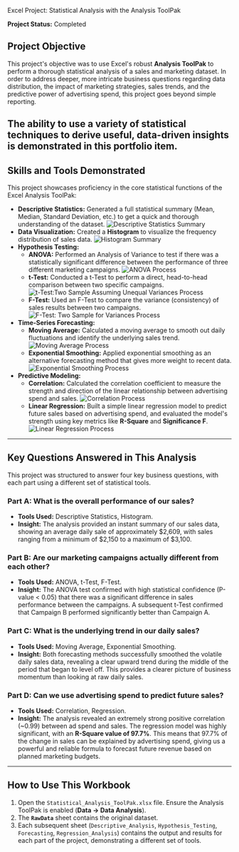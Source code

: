 Excel Project: Statistical Analysis with the Analysis ToolPak

**Project Status:** Completed

## Project Objective

This project's objective was to use Excel's robust **Analysis ToolPak** to perform a thorough statistical analysis of a sales and marketing dataset.  In order to address deeper, more intricate business questions regarding data distribution, the impact of marketing strategies, sales trends, and the predictive power of advertising spend, this project goes beyond simple reporting.

 The ability to use a variety of statistical techniques to derive useful, data-driven insights is demonstrated in this portfolio item.
---

## Skills and Tools Demonstrated

This project showcases proficiency in the core statistical functions of the Excel Analysis ToolPak:

*   **Descriptive Statistics:** Generated a full statistical summary (Mean, Median, Standard Deviation, etc.) to get a quick and thorough understanding of the dataset.
  ![Descriptive Statistics Summary](descriptive_Statistics.png)
*   **Data Visualization:** Created a **Histogram** to visualize the frequency distribution of sales data.
   ![Histogram Summary](histogram.png)
*   **Hypothesis Testing:**
    *   **ANOVA:** Performed an Analysis of Variance to test if there was a statistically significant difference between the performance of three different marketing campaigns.
      ![ANOVA Process](anova-single_factor.png)
    *   **t-Test:** Conducted a t-Test to perform a direct, head-to-head comparison between two specific campaigns.
      ![t-Test:Two Sample Assuming Unequal Variances Process](t-test(unequal_variances).png)
    *   **F-Test:** Used an F-Test to compare the variance (consistency) of sales results between two campaigns.
      ![F-Test: Two Sample for Variances Process](F-test.png)
*   **Time-Series Forecasting:**
    *   **Moving Average:** Calculated a moving average to smooth out daily fluctuations and identify the underlying sales trend.
      ![Moving Average Process](moving_average.png)
    *   **Exponential Smoothing:** Applied exponential smoothing as an alternative forecasting method that gives more weight to recent data.
       ![Exponential Smoothing Process](exponential_smoothing.png)
*   **Predictive Modeling:**
    *   **Correlation:** Calculated the correlation coefficient to measure the strength and direction of the linear relationship between advertising spend and sales.
       ![Correlation Process](correlation.png)
    *   **Linear Regression:** Built a simple linear regression model to predict future sales based on advertising spend, and evaluated the model's strength using key metrics like **R-Square** and **Significance F**.
       ![Linear Regression Process](Regression.png)

---

## Key Questions Answered in This Analysis

This project was structured to answer four key business questions, with each part using a different set of statistical tools.

### Part A: What is the overall performance of our sales?
*   **Tools Used:** Descriptive Statistics, Histogram.
*   **Insight:** The analysis provided an instant summary of our sales data, showing an average daily sale of approximately $2,609, with sales ranging from a minimum of $2,150 to a maximum of $3,100.

### Part B: Are our marketing campaigns actually different from each other?
*   **Tools Used:** ANOVA, t-Test, F-Test.
*   **Insight:** The ANOVA test confirmed with high statistical confidence (P-value < 0.05) that there was a significant difference in sales performance between the campaigns. A subsequent t-Test confirmed that Campaign B performed significantly better than Campaign A.

### Part C: What is the underlying trend in our daily sales?
*   **Tools Used:** Moving Average, Exponential Smoothing.
*   **Insight:** Both forecasting methods successfully smoothed the volatile daily sales data, revealing a clear upward trend during the middle of the period that began to level off. This provides a clearer picture of business momentum than looking at raw daily sales.

### Part D: Can we use advertising spend to predict future sales?
*   **Tools Used:** Correlation, Regression.
*   **Insight:** The analysis revealed an extremely strong positive correlation (~0.99) between ad spend and sales. The regression model was highly significant, with an **R-Square value of 97.7%**. This means that 97.7% of the change in sales can be explained by advertising spend, giving us a powerful and reliable formula to forecast future revenue based on planned marketing budgets.

---

## How to Use This Workbook

1.  Open the `Statistical_Analysis_ToolPak.xlsx` file. Ensure the Analysis ToolPak is enabled (**Data -> Data Analysis**).
2.  The **`RawData`** sheet contains the original dataset.
3.  Each subsequent sheet (`Descriptive_Analysis`, `Hypothesis_Testing`, `Forecasting`, `Regression_Analysis`) contains the output and results for each part of the project, demonstrating a different set of tools.
